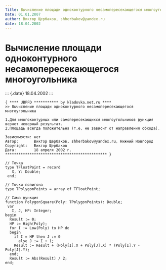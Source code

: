 ```yaml
---
Title: Вычисление площади одноконтурного несамопересекающегося многоугольника
Date: 01.01.2007
author: Виктор Щербаков, shherbakov@yandex.ru
date: 18.04.2002
---
```



Вычисление площади одноконтурного несамопересекающегося многоугольника
======================================================================

::: {.date}
18.04.2002
:::

    { **** UBPFD *********** by kladovka.net.ru ****
    >> Вычисление площади одноконтурного несамопересекающегося многоугольника
     
    1.Для многоконтурных или самопересекающихся многоугольников функция вернет неверный результат.
    2.Площадь всегда положительна (т.е. не зависит от направления обхода).
     
    Зависимости: нет
    Автор:       Виктор Щербаков, shherbakov@yandex.ru, Нижний Новгород
    Copyright:   Виктор Щербаков
    Дата:        18 апреля 2002 г.
    ********************************************** }
     
    // Точка
    type TFloatPoint = record
       X, Y: Double;
     end;
     
    // Точки полигона
    type TPolygonPoints = array of TFloatPoint;
     
    // Сама функция
    function PolygonSquare(Poly: TPolygonPoints): Double;
     var
       I, J, HP: Integer;
    begin
      Result := 0;
      HP := High(Poly);
      for I := Low(Poly) to HP do
      begin
        if I = HP then J := 0
          else J := I + 1;
        Result := Result + (Poly[I].X + Poly[J].X) * (Poly[I].Y - Poly[J].Y);
      end;
      Result := Abs(Result) / 2;
    end;
